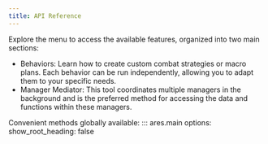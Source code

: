 ```yaml
---
title: API Reference
---
```


Explore the menu to access the available features, organized into two main sections:

 - Behaviors: Learn how to create custom combat strategies or macro plans. Each behavior can be run 
independently, allowing you to adapt them to your specific needs.
 - Manager Mediator: This tool coordinates multiple managers in the background and is the preferred 
method for accessing the data and functions within these managers.

Convenient methods globally available:
::: ares.main
    options:
        show_root_heading: false
